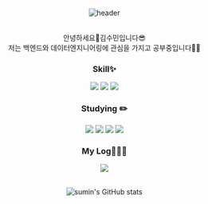 <br><br><br>
<div align="center">

  ![header](https://capsule-render.vercel.app/api?type=rounded&color=auto&customColorList=18&height=180&section=header&text=sumin's%20Github&animation=fadeIN&fontSize=70)

</div>
<br>
<div align= "center">
안녕하세요🙌김수민입니다😎<br>
저는 백엔드와 데이터엔지니어링에 관심을 가지고 공부중입니다👩‍💻
<br>
  
### Skill✨
<img src="https://img.shields.io/badge/java-007396?style=for-the-badge&logo=java&logoColor=white"> <img src="https://img.shields.io/badge/python-3776AB?style=for-the-badge&logo=python&logoColor=white"> <img src="https://img.shields.io/badge/oracle-F80000?style=for-the-badge&logo=oracle&logoColor=white"> 
  
### Studying ✏️
<img src="https://img.shields.io/badge/spring-6DB33F?style=for-the-badge&logo=spring&logoColor=white"> <img src="https://img.shields.io/badge/django-092E20?style=for-the-badge&logo=django&logoColor=white"> <img src="https://img.shields.io/badge/github-181717?style=for-the-badge&logo=github&logoColor=white">
 <img src="https://img.shields.io/badge/git-F05032?style=for-the-badge&logo=git&logoColor=white">
  
### My Log👩🏻‍💻
<div>
  <a href = "https://velog.io/@s_mim">
    <img src="https://img.shields.io/badge/velog-1DBF73?style=flat-square&logo=Vimeo&logoColor=white"/>
  </a>
</div>
<br>
  
![sumin's GitHub stats](https://github-readme-stats.vercel.app/api?username=sumin25&show_icons=true&theme=nord&count_private=true)

</div>





<!--
**sumin25/sumin25** is a ✨ _special_ ✨ repository because its `README.md` (this file) appears on your GitHub profile.

Here are some ideas to get you started:

- 🔭 I’m currently working on ...
- 🌱 I’m currently learning ...
- 👯 I’m looking to collaborate on ...
- 🤔 I’m looking for help with ...
- 💬 Ask me about ...
- 📫 How to reach me: ...
- 😄 Pronouns: ...
- ⚡ Fun fact: ...
-->

